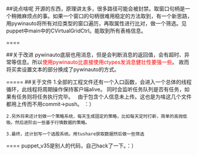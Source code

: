 


##说点啥呢
开源的东西，原理讲太多，很多路径可能会被封禁。取窗口句柄是一个稍微麻烦点的事。如果一个窗口的句柄很难用稳定的方法取到，有一个新思路，用pywinauto将所有对应类型的窗口遍历，再取属性进行比对，做一个筛选。见puppet中main中的CVirtualGridCtrl。能取到所有表格信息。




====

##关于改进
pywinauto底层也用消息，但是会判断消息的返回值，会有超时、异常等信息。所以<font color=red >使用pywinauto比直接使用ctypes发消息健壮性要强一些</font>。
故而将买卖设置文本的部分换成了pywinauto的方式。

=====
##关于文件
    1.全部的工程文件还有一个入口函数，会进入一个总体的线程循环，此线程将周期操作保持客户端alive。
    同时会监听任务队列是否有任务，如果有任务则将任务执行完毕。
    由于包含个人信息未上传。这也是为啥这几个文件都用上传而不用commit->push。  ：）

    2.另外将来还计划做一个策略系统，每天生成固定的策略，比如每天定时打新，简单的高抛低吸。然后进阶出一些基于行情数据的策略。
  
    3.最终，还计划写一个选股系统。用tushare获取数据然后做一些筛选
  
  
====
  puppet_v35是别人的代码，自己hack了一下。：）
